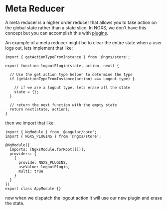 # Meta Reducer
A meta reducer is a higher order reducer that allows you to
take action on the global state rather than a state slice.
In NGXS, we don't have this concept but you can accomplish
this with [plugins](plugins/intro.md).

An example of a meta reducer might be to clear the entire
state when a user logs out, lets implement that like:

```TS
import { getActionTypeFromInstance } from '@ngxs/store';

export function logoutPlugin(state, action, next) {

  // Use the get action type helper to determine the type
  if (getActionTypeFromInstance(action) === Logout.type) {

    // if we are a logout type, lets erase all the state
    state = {};
  }

  // return the next function with the empty state
  return next(state, action);
}
```

then we import that like:

```TS
import { NgModule } from '@angular/core';
import { NGXS_PLUGINS } from '@ngxs/store';

@NgModule({
  imports: [NgxsModule.forRoot([])],
  providers: {
    {
      provide: NGXS_PLUGINS,
      useValue: logoutPlugin,
      multi: true  
    }
  }
})
export class AppModule {}
```

now when we dispatch the logout action it will use our new
plugin and erase the state.
